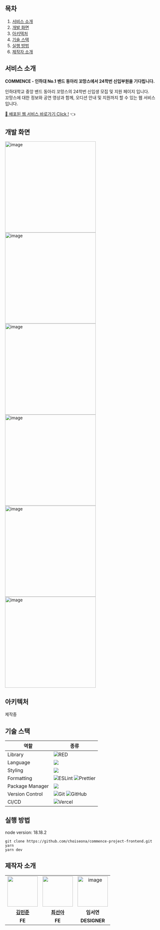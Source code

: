 ## 목차
1. [서비스 소개](#서비스-소개)
2. [개발 화면](#개발-화면)
3. [아키텍처](#아키텍처)
4. [기술 스택](#기술-스택)
5. [실행 방법](#실행-방법)
6. [제작자 소개](#제작자-소개)


## 서비스 소개
<strong>COMMENCE - 인하대 No.1 밴드 동아리 꼬망스에서 24학번 신입부원을 기다립니다.</strong>                   
                    
인하대학교 중앙 밴드 동아리 꼬망스의 24학번 신입생 모집 및 지원 페이지 입니다.                  
꼬망스에 대한 정보와 공연 영상과 함께, 오디션 안내 및 지원까지 할 수 있는 웹 서비스 입니다.
                         

[🔗 배포된 웹 서비스 바로가기 Click !](https://apply-commence.vercel.app) 👈
## 개발 화면
  <img width="300" alt="image" src="https://github.com/choiseona/commence-project-frontend/assets/52223965/21433c22-577f-4614-8971-fb4981607d4e">
  <img width="300" alt="image" src="https://github.com/choiseona/commence-project-frontend/assets/52223965/9aeceba9-c58b-4db2-adda-c970e104133f">
  <img width="300" alt="image" src="https://github.com/choiseona/commence-project-frontend/assets/52223965/17be1804-edd6-4229-b0dd-d2a607c2a2eb">
  <img width="300" alt="image" src="https://github.com/choiseona/commence-project-frontend/assets/52223965/94af39a0-57a9-45fe-8bd2-a3a5abae4703">
  <img width="300" alt="image" src="https://github.com/choiseona/commence-project-frontend/assets/52223965/c62e7832-20f2-4658-8d8b-26adfdc71bc0">
  <img width="300" alt="image" src="https://github.com/choiseona/commence-project-frontend/assets/52223965/ddbc71f4-2701-4a53-86b6-7e064b5195b0">


## 아키텍처
제작중

## 기술 스택
|역할|종류|
|-|-|
|Library|<img alt="RED" src ="https://img.shields.io/badge/REACT-61DAFB.svg?&style=for-the-badge&logo=React&logoColor=white"/> 
|Language|<img src="https://img.shields.io/badge/typescript -3178C6?style=for-the-badge&logo=typescript&logoColor=white">
|Styling|<img src="https://img.shields.io/badge/tailwind css-06B6D4?style=for-the-badge&logo=tailwind css&logoColor=white">|
|Formatting|![ESLint](https://img.shields.io/badge/ESLint-4B3263?style=for-the-badge&logo=eslint&logoColor=white) ![Prettier](https://img.shields.io/badge/Prettier-F7B93E?style=for-the-badge&logo=prettier&logoColor=white)|
|Package Manager|<img src="https://img.shields.io/badge/yarn-2C8EBB?style=for-the-badge&logo=yarn&logoColor=white">|                                         
|Version Control|![Git](https://img.shields.io/badge/git-%23F05033.svg?style=for-the-badge&logo=git&logoColor=white) ![GitHub](https://img.shields.io/badge/github-%23121011.svg?style=for-the-badge&logo=github&logoColor=white) |
|CI/CD|![Vercel](https://img.shields.io/badge/vercel-2088FF?style=for-the-badge&logo={githubactions}&logoColor={white}) 

## 실행 방법
node version: 18.18.2
```
git clone https://github.com/choiseona/commence-project-frontend.git
yarn
yarn dev
```

## 제작자 소개
<table align="center">
<tbody>
<tr>
<td align="center"><a href="https://github.com/sockki"><img src="https://avatars.githubusercontent.com/sockki" width="100px;" alt=""/></td>
<td align="center"><a href="https://github.com/choiseona"><img src="https://avatars.githubusercontent.com/choiseona" width="100px;" alt=""/></td>
<td align="center"><img src="https://github.com/choiseona/commence-project-frontend/assets/52223965/babb9f73-4664-482e-90d3-98bc8f582556" width="100px" alt="image"  >
</td>
<tr/>
<tr>
<td align="center"><a href="https://github.com/sockki"><b>김민준</b></a></td>
<td align="center"><a href="https://github.com/choiseona"><b>최선아</b></a></td>
<td align="center"><b>임서연</b></a></td>
</tr>
<tr>
<td align="center"><b>FE</b></a></td>
<td align="center"><b>FE</b></a></td>
<td align="center"><b>DESIGNER</b></a></td>
</tr>
</tbody>
</table>
